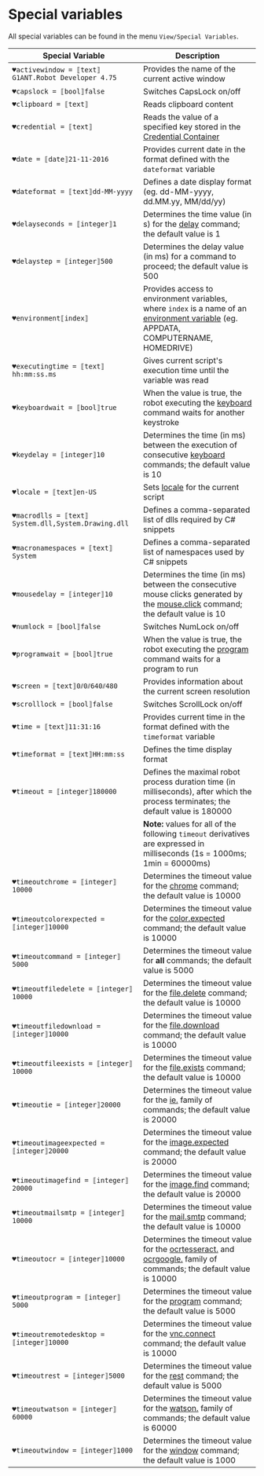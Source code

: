 # Special variables

All special variables can be found in the menu `View/Special Variables`.

| Special Variable | Description |
| ---------------- | ----------- |
| `♥activewindow = ⟦text⟧G1ANT.Robot Developer 4.75`  | Provides the name of the current active window |
| `♥capslock = ⟦bool⟧false` | Switches CapsLock on/off |
| `♥clipboard = ⟦text⟧` | Reads clipboard content |
| `♥credential = ⟦text⟧` | Reads the value of a specified key stored in the [Credential Container](../../g1ant.robot-window/auxiliary-windows/credential-container.md) |
| `♥date = ⟦date⟧21-11-2016` | Provides current date in the format defined with the `dateformat` variable |
| `♥dateformat = ⟦text⟧dd-MM-yyyy` | Defines a date display format (eg. dd-MM-yyyy, dd.MM.yy, MM\/dd\/yy) |
| `♥delayseconds = ⟦integer⟧1` | Determines the time value (in s) for the [delay](../../G1ANT.Addons/G1ANT.Addon.Core/Commands/delaycommand.md) command; the default value is 1 |
| `♥delaystep = ⟦integer⟧500` | Determines the delay value (in ms) for a command to proceed; the default value is 500 |
| `♥environment⟦index⟧` | Provides access to environment variables, where `index` is a name of an [environment variable](environment.md) (eg. APPDATA, COMPUTERNAME, HOMEDRIVE) |
| `♥executingtime = ⟦text⟧hh:mm:ss.ms` | Gives current script's execution time until the variable was read |
| `♥keyboardwait = ⟦bool⟧true` | When the value is true, the robot executing the [keyboard](../../G1ANT.Addons/G1ANT.Addon.Core/commands/keyboardcommand.md) command waits for another keystroke |
| `♥keydelay = ⟦integer⟧10` | Determines the time (in ms) between the execution of consecutive [keyboard](../../G1ANT.Addons/G1ANT.Addon.Core/commands/keyboardcommand.md) commands; the default value is 10 |
| `♥locale = ⟦text⟧en-US` | Sets [locale](http://download1.parallels.com/SiteBuilder/Windows/docs/3.2/en_US/sitebulder-3.2-win-sdk-localization-pack-creation-guide/30801.htm) for the current script |
| `♥macrodlls = ⟦text⟧System.dll,System.Drawing.dll` | Defines a comma-separated list of dlls required by C# snippets |
| `♥macronamespaces = ⟦text⟧System` | Defines a comma-separated list of namespaces used by C# snippets |
| `♥mousedelay = ⟦integer⟧10` | Determines the time (in ms) between the consecutive mouse clicks generated by the [mouse.click](../../G1ANT.Addons/G1ANT.Addon.Core/commands/mouseclickcommand.md) command; the default value is 10 |
| `♥numlock = ⟦bool⟧false` | Switches NumLock on/off |
| `♥programwait = ⟦bool⟧true` | When the value is true, the robot executing the [program](../../G1ANT.Addons/G1ANT.Addon.Core/commands/programcommand.md) command waits for a program to run |
| `♥screen = ⟦text⟧0⫽0⫽640⫽480` | Provides information about the current screen resolution |
| `♥scrolllock = ⟦bool⟧false` | Switches ScrollLock on/off |
| `♥time = ⟦text⟧11:31:16` | Provides current time in the format defined with the `timeformat` variable |
| `♥timeformat = ⟦text⟧HH:mm:ss` | Defines the time display format |
| `♥timeout = ⟦integer⟧180000` | Defines the maximal robot process duration time (in milliseconds), after which the process terminates; the default value is 180000 |
||**Note:** values for all of the following `timeout` derivatives are expressed in milliseconds (1s = 1000ms; 1min = 60000ms) |
| `♥timeoutchrome = ⟦integer⟧10000` | Determines the timeout value for the [chrome](../../G1ANT.Addons/G1ANT.Addon.Core/commands/chromecommand.md) command; the default value is 10000 |
| `♥timeoutcolorexpected = ⟦integer⟧10000` | Determines the timeout value for the [color.expected](../../G1ANT.Addons/G1ANT.Addon.Core/commands/colorexpectedcommand.md) command; the default value is 10000 |
| `♥timeoutcommand = ⟦integer⟧5000` | Determines the timeout value for **all** commands; the default value is 5000 |
| `♥timeoutfiledelete = ⟦integer⟧10000` | Determines the timeout value for the [file.delete](../../G1ANT.Addons/G1ANT.Addon.Core/commands/filedeletecommand.md) command; the default value is 10000 |
| `♥timeoutfiledownload = ⟦integer⟧10000` | Determines the timeout value for the [file.download](../../G1ANT.Addons/G1ANT.Addon.Core/commands/filedownloadcommand.md) command; the default value is 10000 |
| `♥timeoutfileexists = ⟦integer⟧10000` | Determines the timeout value for the [file.exists](../../G1ANT.Addons/G1ANT.Addon.Core/commands/fileexistscommand.md) command; the default value is 10000 |
| `♥timeoutie = ⟦integer⟧20000` | Determines the timeout value for the [ie.](../../G1ANT.Addons/G1ANT.Addon.Ie/addon.md) family of commands; the default value is 20000 |
| `♥timeoutimageexpected = ⟦integer⟧20000` | Determines the timeout value for the [image.expected](../../G1ANT.Addons/G1ANT.Addon.Images/commands/imageexpectedcommand.md) command; the default value is 20000 |
| `♥timeoutimagefind = ⟦integer⟧20000` | Determines the timeout value for the [image.find](../../G1ANT.Addons/G1ANT.Addon.Images/commands/imagefindcommand.md) command; the default value is 20000 |
| `♥timeoutmailsmtp = ⟦integer⟧10000` | Determines the timeout value for the [mail.smtp](../../G1ANT.Addons/G1ANT.Addon.Net/commands/mailsmtpcommand.md) command; the default value is 10000 |
| `♥timeoutocr = ⟦integer⟧10000` | Determines the timeout value for the [ocrtesseract.](../../G1ANT.Addons/G1ANT.Addon.Ocr.Tesseract/addon.md) and [ocrgoogle.](../../G1ANT.Addons/G1ANT.Addon.Ocr.Google/addon.md) family of commands; the default value is 10000 |
| `♥timeoutprogram = ⟦integer⟧5000` | Determines the timeout value for the [program](../../G1ANT.Addons/G1ANT.Addon.Core/commands/programcommand.md) command; the default value is 5000 |
| `♥timeoutremotedesktop = ⟦integer⟧10000` | Determines the timeout value for the [vnc.connect](../../G1ANT.Addons/G1ANT.Addon.Net/commands/vncconnectcommand.md) command; the default value is 10000 |
| `♥timeoutrest = ⟦integer⟧5000` | Determines the timeout value for the [rest](../../G1ANT.Addons/G1ANT.Addon.Net/commands/restcommand.md) command; the default value is 5000 |
| `♥timeoutwatson = ⟦integer⟧60000` | Determines the timeout value for the [watson.](../../G1ANT.Addons/G1ANT.Addon.Watson/addon.md) family of commands; the default value is 60000 |
| `♥timeoutwindow = ⟦integer⟧1000` | Determines the timeout value for the [window](../../G1ANT.Addons/G1ANT.Addon.Core/commands/window.md) command; the default value is 1000 |
